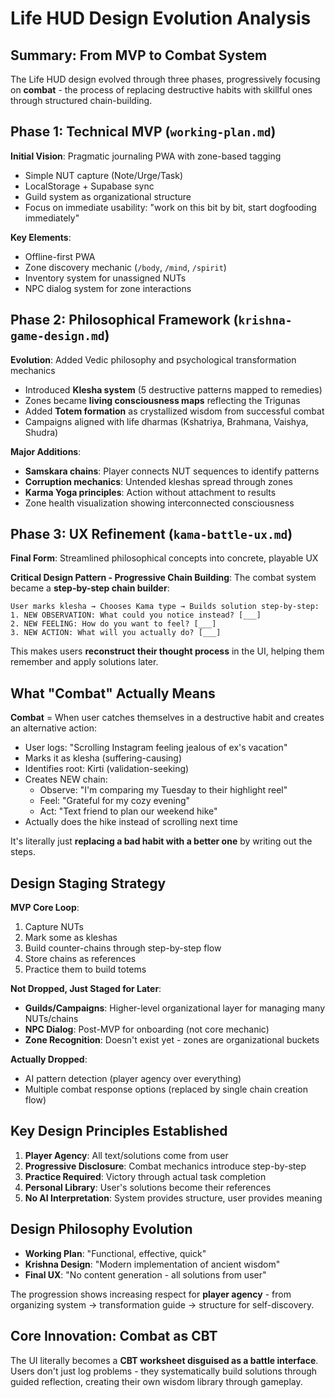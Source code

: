 # Life HUD Design Evolution Analysis

## Summary: From MVP to Combat System

The Life HUD design evolved through three phases, progressively focusing on **combat** - the process of replacing destructive habits with skillful ones through structured chain-building.

## Phase 1: Technical MVP (`working-plan.md`)
**Initial Vision**: Pragmatic journaling PWA with zone-based tagging
- Simple NUT capture (Note/Urge/Task) 
- LocalStorage + Supabase sync
- Guild system as organizational structure
- Focus on immediate usability: "work on this bit by bit, start dogfooding immediately"

**Key Elements**:
- Offline-first PWA
- Zone discovery mechanic (`/body`, `/mind`, `/spirit`)
- Inventory system for unassigned NUTs
- NPC dialog system for zone interactions

## Phase 2: Philosophical Framework (`krishna-game-design.md`)
**Evolution**: Added Vedic philosophy and psychological transformation mechanics
- Introduced **Klesha system** (5 destructive patterns mapped to remedies)
- Zones became **living consciousness maps** reflecting the Trigunas
- Added **Totem formation** as crystallized wisdom from successful combat
- Campaigns aligned with life dharmas (Kshatriya, Brahmana, Vaishya, Shudra)

**Major Additions**:
- **Samskara chains**: Player connects NUT sequences to identify patterns
- **Corruption mechanics**: Untended kleshas spread through zones
- **Karma Yoga principles**: Action without attachment to results
- Zone health visualization showing interconnected consciousness

## Phase 3: UX Refinement (`kama-battle-ux.md`)
**Final Form**: Streamlined philosophical concepts into concrete, playable UX

**Critical Design Pattern - Progressive Chain Building**:
The combat system became a **step-by-step chain builder**:

```
User marks klesha → Chooses Kama type → Builds solution step-by-step:
1. NEW OBSERVATION: What could you notice instead? [___]
2. NEW FEELING: How do you want to feel? [___]
3. NEW ACTION: What will you actually do? [___]
```

This makes users **reconstruct their thought process** in the UI, helping them remember and apply solutions later.

## What "Combat" Actually Means

**Combat** = When user catches themselves in a destructive habit and creates an alternative action:

- User logs: "Scrolling Instagram feeling jealous of ex's vacation"
- Marks it as klesha (suffering-causing)
- Identifies root: Kirti (validation-seeking)
- Creates NEW chain:
  - Observe: "I'm comparing my Tuesday to their highlight reel"
  - Feel: "Grateful for my cozy evening"  
  - Act: "Text friend to plan our weekend hike"
- Actually does the hike instead of scrolling next time

It's literally just **replacing a bad habit with a better one** by writing out the steps.

## Design Staging Strategy

**MVP Core Loop**:
1. Capture NUTs 
2. Mark some as kleshas
3. Build counter-chains through step-by-step flow
4. Store chains as references
5. Practice them to build totems

**Not Dropped, Just Staged for Later**:
- **Guilds/Campaigns**: Higher-level organizational layer for managing many NUTs/chains
- **NPC Dialog**: Post-MVP for onboarding (not core mechanic)
- **Zone Recognition**: Doesn't exist yet - zones are organizational buckets

**Actually Dropped**:
- AI pattern detection (player agency over everything)
- Multiple combat response options (replaced by single chain creation flow)

## Key Design Principles Established

1. **Player Agency**: All text/solutions come from user
2. **Progressive Disclosure**: Combat mechanics introduce step-by-step
3. **Practice Required**: Victory through actual task completion
4. **Personal Library**: User's solutions become their references
5. **No AI Interpretation**: System provides structure, user provides meaning

## Design Philosophy Evolution

- **Working Plan**: "Functional, effective, quick"
- **Krishna Design**: "Modern implementation of ancient wisdom"  
- **Final UX**: "No content generation - all solutions from user"

The progression shows increasing respect for **player agency** - from organizing system → transformation guide → structure for self-discovery.

## Core Innovation: Combat as CBT

The UI literally becomes a **CBT worksheet disguised as a battle interface**. Users don't just log problems - they systematically build solutions through guided reflection, creating their own wisdom library through gameplay.
